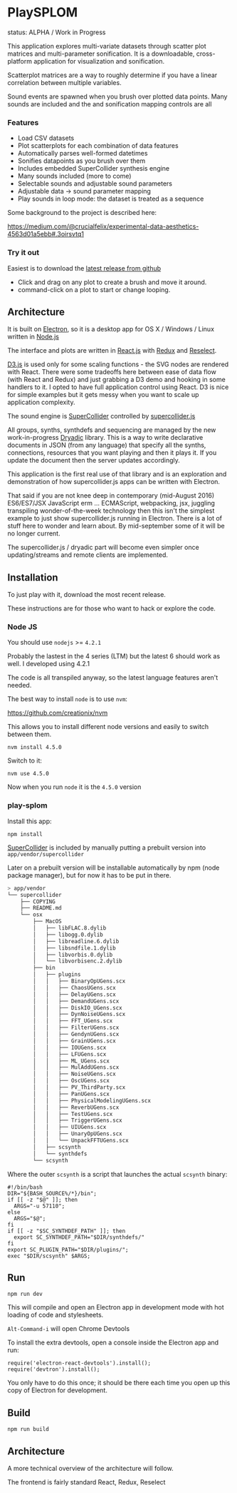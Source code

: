 # PlaySPLOM

status: ALPHA / Work in Progress

This application explores multi-variate datasets through scatter plot matrices and multi-parameter sonification. It is a downloadable, cross-platform application for visualization and sonification.

Scatterplot matrices are a way to roughly determine if you have a linear correlation between multiple variables.

Sound events are spawned when you brush over plotted data points. Many sounds are included and the  and sonification mapping controls are all

### Features

- Load CSV datasets
- Plot scatterplots for each combination of data features
- Automatically parses well-formed datetimes
- Sonifies datapoints as you brush over them
- Includes embedded SuperCollider synthesis engine
- Many sounds included (more to come)
- Selectable sounds and adjustable sound parameters
- Adjustable data -> sound parameter mapping
- Play sounds in loop mode: the dataset is treated as a sequence

Some background to the project is described here:

https://medium.com/@crucialfelix/experimental-data-aesthetics-4563d01a5ebb#.3oirsvtq1

### Try it out

Easiest is to download the [latest release from github](https://github.com/experimentalDataAesthetics/play-splom/releases)

- Click and drag on any plot to create a brush and move it around.
- command-click on a plot to start or change looping.

## Architecture

It is built on [Electron](http://electron.atom.io/), so it is a desktop app for OS X / Windows / Linux written in [Node.js](https://nodejs.org/)

The interface and plots are written in [React.js](https://facebook.github.io/react/) with [Redux](http://redux.js.org/) and [Reselect](https://github.com/reactjs/reselect).

[D3.js](https://d3js.org/) is used only for some scaling functions - the SVG nodes are rendered with React. There were some tradeoffs here between ease of data flow (with React and Redux) and just grabbing a D3 demo and hooking in some handlers to it. I opted to have full application control using React. D3 is nice for simple examples but it gets messy when you want to scale up application complexity.

The sound engine is [SuperCollider](http://supercollider.github.io/) controlled by [supercollider.js](https://github.com/crucialfelix/supercolliderjs)

All groups, synths, synthdefs and sequencing are managed by the new work-in-progress [Dryadic](https://github.com/crucialfelix/dryadic) library. This is a way to write declarative documents in JSON (from any language) that specify all the synths, connections, resources that you want playing and then it plays it. If you update the document then the server updates accordingly.

This application is the first real use of that library and is an exploration and demonstration of how supercollider.js apps can be written with Electron.

That said if you are not knee deep in contemporary (mid-August 2016) ES6/ES7/JSX JavaScript erm ... ECMAScript, webpacking, jsx, juggling transpiling wonder-of-the-week technology then this isn't the simplest example to just show supercollider.js running in Electron. There is a lot of stuff here to wonder and learn about. By mid-september some of it will be no longer current.

The supercollider.js / dryadic part will become even simpler once updating/streams and remote clients are implemented.

## Installation

To just play with it, download the most recent release.

These instructions are for those who want to hack or explore the code.

### Node JS

You should use `nodejs` >= `4.2.1`

Probably the lastest in the 4 series (LTM) but the latest 6 should work as well. I developed using 4.2.1

The code is all transpiled anyway, so the latest language features aren't needed.

The best way to install `node` is to use `nvm`:

https://github.com/creationix/nvm

This allows you to install different node versions and easily to switch between them.

    nvm install 4.5.0

Switch to it:

    nvm use 4.5.0

Now when you run `node` it is the `4.5.0` version

### play-splom

Install this app:

    npm install

[SuperCollider](https://supercollider.github.io) is included by manually putting a prebuilt version into `app/vendor/supercollider`

Later on a prebuilt version will be installable automatically by npm (node package manager), but for now it has to be put in there.

```sh
> app/vendor
└── supercollider
    ├── COPYING
    ├── README.md
    └── osx
        ├── MacOS
        │   ├── libFLAC.8.dylib
        │   ├── libogg.0.dylib
        │   ├── libreadline.6.dylib
        │   ├── libsndfile.1.dylib
        │   ├── libvorbis.0.dylib
        │   └── libvorbisenc.2.dylib
        ├── bin
        │   ├── plugins
        │   │   ├── BinaryOpUGens.scx
        │   │   ├── ChaosUGens.scx
        │   │   ├── DelayUGens.scx
        │   │   ├── DemandUGens.scx
        │   │   ├── DiskIO_UGens.scx
        │   │   ├── DynNoiseUGens.scx
        │   │   ├── FFT_UGens.scx
        │   │   ├── FilterUGens.scx
        │   │   ├── GendynUGens.scx
        │   │   ├── GrainUGens.scx
        │   │   ├── IOUGens.scx
        │   │   ├── LFUGens.scx
        │   │   ├── ML_UGens.scx
        │   │   ├── MulAddUGens.scx
        │   │   ├── NoiseUGens.scx
        │   │   ├── OscUGens.scx
        │   │   ├── PV_ThirdParty.scx
        │   │   ├── PanUGens.scx
        │   │   ├── PhysicalModelingUGens.scx
        │   │   ├── ReverbUGens.scx
        │   │   ├── TestUGens.scx
        │   │   ├── TriggerUGens.scx
        │   │   ├── UIUGens.scx
        │   │   ├── UnaryOpUGens.scx
        │   │   └── UnpackFFTUGens.scx
        │   ├── scsynth
        │   └── synthdefs
        └── scsynth
```

Where the outer `scsynth` is a script that launches the actual `scsynth` binary:

```
#!/bin/bash
DIR="${BASH_SOURCE%/*}/bin";
if [[ -z "$@" ]]; then
  ARGS="-u 57110";
else
  ARGS="$@";
fi
if [[ -z "$SC_SYNTHDEF_PATH" ]]; then
  export SC_SYNTHDEF_PATH="$DIR/synthdefs/"
fi
export SC_PLUGIN_PATH="$DIR/plugins/";
exec "$DIR/scsynth" $ARGS;
```

## Run

    npm run dev

This will compile and open an Electron app in development mode with hot loading of code and stylesheets.

`Alt-Command-i` will open Chrome Devtools

To install the extra devtools, open a console inside the Electron app and run:

```
require('electron-react-devtools').install();
require('devtron').install();
```

You only have to do this once; it should be there each time you open up this copy of Electron for development.

## Build

    npm run build

## Architecture

A more technical overview of the architecture will follow.

The frontend is fairly standard React, Redux, Reselect
